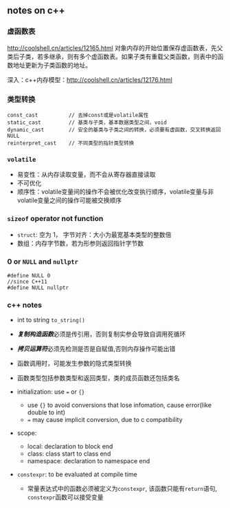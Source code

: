 ## notes on c++

### 虚函数表
<http://coolshell.cn/articles/12165.html>
对象内存的开始位置保存虚函数表，先父类后子类，若多继承，则有多个虚函数表。如果子类有重载父类函数，则表中的函数地址更新为子类函数的地址。

深入：c++内存模型：<http://coolshell.cn/articles/12176.html>

### 类型转换
```
const_cast          // 去掉const或是volatile属性
static_cast         // 基类与子类，基本数据类型之间，void
dynamic_cast        // 安全的基类与子类之间的转换，必须要有虚函数，交叉转换返回NULL
reinterpret_cast    // 不同类型的指针类型转换
```

### `volatile`
- 易变性：从内存读取变量，而不会从寄存器直接读取
- 不可优化
- 顺序性：volatile变量间的操作不会被优化改变执行顺序，volatile变量与非volatile变量之间的操作可能被交换顺序

### `sizeof` operator not function
- `struct`: 空为 1， 字节对齐：大小为最宽基本类型的整数倍
- 数组：内存字节数，若为形参则返回指针字节数

### 0 or `NULL` and `nullptr`
```
#define NULL 0
//since C++11
#define NULL nullptr
```

### c++ notes 
- int to string `to_string()`

- ***复制构造函数***必须是传引用，否则复制实参会导致自调用死循环

- ***拷贝运算符***必须先检测是否是自赋值,否则内存操作可能出错

- 函数调用时，可能发生参数的隐式类型转换

- 函数类型包括参数类型和返回类型，类的成员函数还包括类名
  
- initialization: use `=` or `{}`
    - use `{}` to avoid conversions that lose infomation, cause error(like double to int)
    - `=` may cause implicit conversion, due to c compatibility

- scope:
    - local:        declaration to block end
    - class:        class start to class end
    - namespace:    declaration to namespace end

- `constexpr`: to be evaluated at compile time
    - 常量表达式中的函数必须被定义为`constexpr`, 该函数只能有`return`语句, `constexpr`函数可以接受变量

